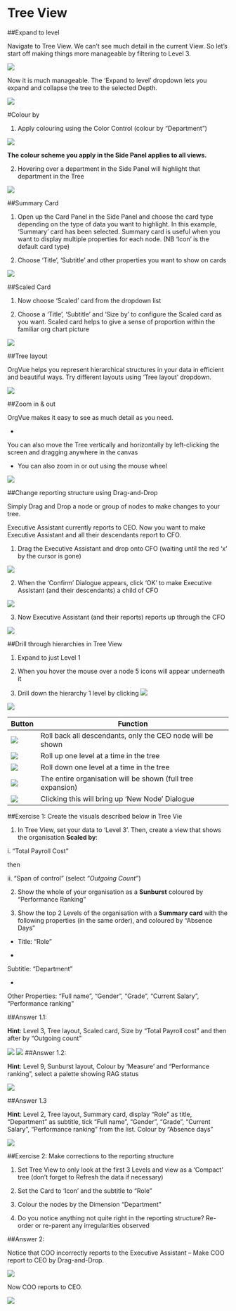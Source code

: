# Tree View

##Expand to level

Navigate to Tree View. We can’t see much detail in the current View. So let’s start off making things more manageable by filtering to Level 3.

![](3-001.treeviewfilter.png)

Now it is much manageable. The ‘Expand to level’ dropdown lets you expand and collapse the tree to the selected Depth.

![](3-002.TVexpandlevel.png)

#Colour by

1. Apply colouring using the Color Control (colour by “Department”)

  ![](3-003.colourcontrol.png)

  **The colour scheme you apply in the Side Panel applies to all views.**

2. Hovering over a department in the Side Panel will highlight that department in the Tree

![](3-004.TVdepartment.png)

##Summary Card

1. Open up the Card Panel in the Side Panel and choose the card type depending on the type of data you want to highlight. In this example, ‘Summary’ card has been selected. Summary card is useful when you want to display multiple properties for each node. (NB ‘Icon’ is the default card type)

2. Choose ‘Title’, ‘Subtitle’ and other properties you want to show on cards

![](3-005.summarycard.png)

##Scaled Card

1. Now choose ‘Scaled’ card from the dropdown list

2. Choose a ‘Title’, ‘Subtitle’ and ‘Size by’ to configure the Scaled card as you want. Scaled card helps to give a sense of proportion within the familiar org chart picture

![](3-006.scaledcard.png)

##Tree layout

OrgVue helps you represent hierarchical structures in your data in efficient and beautiful ways. Try different layouts using ‘Tree layout’ dropdown.

![](3-007.treelayout.png)

##Zoom in & out

OrgVue makes it easy to see as much detail as you need.

* 

You can also move the Tree vertically and horizontally by left-clicking the screen and dragging anywhere in the canvas

* You can also zoom in or out using the mouse wheel

![](3-008.zoom.png)



##Change reporting structure using Drag-and-Drop

Simply Drag and Drop a node or group of nodes to make changes to your tree. 

Executive Assistant currently reports to CEO. Now you want to make Executive Assistant and all their descendants report to CFO.

1. Drag the Executive Assistant and drop onto CFO (waiting until the red ‘x’ by the cursor is gone)

  ![](3-009.dragdrop1.png)

2. When the ‘Confirm’ Dialogue appears, click ‘OK’ to make Executive Assistant (and their descendants) a child of CFO

  ![](3-010.dragdrop2.png)

3. Now Executive Assistant (and their reports) reports up through the CFO

![](3-011.dragdrop3.png)

##Drill through hierarchies in Tree View
1. Expand to just Level 1

2. When you hover the mouse over a node 5 icons will appear underneath it

3. Drill down the hierarchy 1 level by clicking ![](3-012.droparrow.png)

![](3-013.hierarchy.png)

|Button|Function|
|---|---|
| ![](3-014A.arrow1.png) | Roll back all descendants, only the CEO node will be shown|
| ![](3-014B.arrow2.png) | Roll up one level at a time in the tree|
| ![](3-014C.arrow3.png) | Roll down one level at a time in the tree|
| ![](3-014D.arrow4.png) | The entire organisation will be shown (full tree expansion) |
| ![](3-014E.arrow5.png) | Clicking this will bring up ‘New Node’ Dialogue|


##Exercise 1: Create the visuals described below in Tree Vie

1. In Tree View, set your data to ‘Level 3’. Then, create a view that shows the organisation **Scaled by**: 
  
  i. “Total Payroll Cost”

  then

  ii. “Span of control” (select *“Outgoing Count”*)

2. Show the whole of your organisation as a **Sunburst** coloured by “Performance Ranking”

3. Show the top 2 Levels of the organisation with a **Summary card** with the following properties (in the same order), and coloured by “Absence Days”

* Title: “Role”

* 
Subtitle: “Department” 

* 
Other Properties: “Full name”, “Gender”, “Grade”, “Current Salary”, “Performance ranking”

##Answer 1.1:

**Hint**: Level 3, Tree layout, Scaled card, Size by “Total Payroll cost” and then after by “Outgoing count”

![](3-015.answer1.11.png)
![](3-016.answer1.12.png)
##Answer 1.2:


**Hint**: Level 9, Sunburst layout, Colour by ‘Measure’ and “Performance ranking”, select a palette showing RAG status

![](3-017.answer1.2.png)

##Answer 1.3


**Hint**: Level 2, Tree layout, Summary card, display “Role” as title, “Department” as subtitle, tick “Full name”, “Gender”, “Grade”, “Current Salary”, “Performance ranking” from the list. Colour by “Absence days”

![](3-018.answer1.3.png)


##Exercise 2: Make corrections to the reporting structure

1. Set Tree View to only look at the first 3 Levels and view as a ‘Compact’ tree (don’t forget to Refresh the data if necessary)

2. Set the Card to ‘Icon’ and the subtitle to “Role”

3. Colour the nodes by the Dimension “Department”

4. Do you notice anything not quite right in the reporting structure? Re-order or re-parent any irregularities observed

##Answer 2:

Notice that COO incorrectly reports to the Executive Assistant – Make COO report to CEO by Drag-and-Drop.

![](3-019.answer21.png)

Now COO reports to CEO.

![](3-020.answer22.png)








